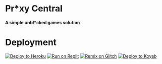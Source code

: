 # Pr*xy Central
#### A simple unbl*cked games solution


# Deployment

[![Deploy to Heroku](https://binbashbanana.github.io/deploy-buttons/buttons/remade/heroku.svg)](https://heroku.com/deploy/?template=https://github.com/mei1012/Pr-xy-Central)
[![Run on Replit](https://binbashbanana.github.io/deploy-buttons/buttons/remade/replit.svg)](https://replit.com/github/mei1012/Pr-xy-Central)
[![Remix on Glitch](https://binbashbanana.github.io/deploy-buttons/buttons/remade/glitch.svg)](https://glitch.com/edit/#!/import/github/mei1012/Pr-xy-Central)
[![Deploy to Koyeb](https://binbashbanana.github.io/deploy-buttons/buttons/remade/koyeb.svg)](https://app.koyeb.com/deploy?type=git&repository=github.com/mei1012/Pr-xy-Central&branch=main&name=Pr-xy-Central)
